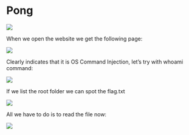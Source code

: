 # Pong

<img src="https://github.com/swarogisreal/CTF-Writeups/blob/main/2022-TFC-CTF/images/pong-1.png">

When we open the website we get the following page:

<img src="https://github.com/swarogisreal/CTF-Writeups/blob/main/2022-TFC-CTF/images/pong-2.png">

Clearly indicates that it is OS Command Injection, let’s try with whoami command:

<img src="https://github.com/swarogisreal/CTF-Writeups/blob/main/2022-TFC-CTF/images/pong-3.png">

If we list the root folder we can spot the flag.txt

<img src="https://github.com/swarogisreal/CTF-Writeups/blob/main/2022-TFC-CTF/images/pong-4.png">

All we have to do is to read the file now:

<img src="https://github.com/swarogisreal/CTF-Writeups/blob/main/2022-TFC-CTF/images/pong-5.png">
